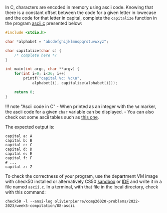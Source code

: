 In C, characters are encoded in memory using ascii code. Knowing that there
is a constant offset between the code for a given letter in lowecase and the
code for that letter in capital, complete the `capitalize` function in the
program [ascii.c](ascii.c) presented below:

```c
#include <stdio.h>

char *alphabet = "abcdefghijklmnopqrstuvwxyz";

char capitalize(char c) {
    /* complete here */
}

int main(int argc, char **argv) {
    for(int i=0; i<26; i++)
        printf("capital %c: %c\n",
            alphabet[i], capitalize(alphabet[i]));

    return 0;
}
```

!!! note "Ascii code in C" 
     - When printed as an integer with the `%d` marker, the ascii code for a
       given `char` variable can be displayed.
     - You can also check out some ascii tables such as 
       [this one](http://www.asciitable.com/).

The expected output is:

```shell
capital a: A
capital b: B
capital c: C
capital d: D
capital e: E
capital f: F
# ...
capital z: Z
```

To check the correctness of your program, use the department VM image with check50 installed or alternatively CS50 [sandbox](sandbox.cs50.io)
or [IDE](ide.cs50.io) and write it in a file named `ascii.c`. In a terminal,
with that file in the local directory, check with this command:
```shell
check50 -l --ansi-log olivierpierre/comp26020-problems/2022-2023/week5-compilation/08-ascii
```
